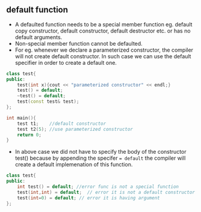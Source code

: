 ## default function ##
- A defaulted function needs to be a special member function eg. default copy constructor, default constructor, default destructor etc. or has no default arguments.
- Non-special member function cannot be defaulted.
- For eg. whenever we declare a parameterized constructor, the compiler will not create default constructor. In such case we can use the default specifier in order to create a default one.
```cpp
class test{
public:
    test(int x){cout << "parameterized constructor" << endl;}
    test() = default;
    ~test() = default;
    test(const test& test);
};

int main(){
    test t1;    //default constructor
    test t2(5); //use parameterized constructor
    return 0;
}
```
- In above case we did not have to specify the body of the constructor test() because by appending the specifer `= default` the compiler will create a default implemenation of this function.
```cpp
class test{
public:
    int test() = default; //error func is not a special function
    test(int,int) = default;  // error it is not a default constructor
    test(int=0) = default; // error it is having argument
};
```

